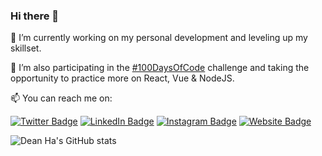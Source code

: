 ### Hi there 👋


🔭 I’m currently working on my personal development and leveling up my skillset.

🌱 I’m also participating in the [#100DaysOfCode](https://www.100daysofcode.com/) challenge and taking the opportunity to practice more on  React, Vue & NodeJS.

📫 You can reach me on:

[![Twitter Badge](https://img.shields.io/badge/-@dean_ha-1ca0f1?style=flat&labelColor=1ca0f1&logo=twitter&logoColor=white&link=https%3A%2F%2Ftwitter.com%2Fdean_ha)](https://twitter.com/dean_ha)
[![LinkedIn Badge](https://img.shields.io/badge/-Dean%20Ha-0a66c2?style=flat&labelColor=0a66c2&logo=linkedin&logoColor=white)](https://www.linkedin.com/in/deanha)
[![Instagram Badge](https://img.shields.io/badge/-@deanha_com-e84393?style=flat&labelColor=e84393&logo=instagram&logoColor=white)](https://instagram.com/deanha_com)
[![Website Badge](https://img.shields.io/badge/-Website-8491cf?style=flat&labelColor=8491cf)](https://deanha.com/)

![Dean Ha's GitHub stats](https://github-readme-stats.vercel.app/api?username=deanha-com&show_icons=true)



<!--
**deanha-com/deanha-com** is a ✨ _special_ ✨ repository because its `README.md` (this file) appears on your GitHub profile.

Here are some ideas to get you started:

- 🔭 I’m currently working on ...
- 🌱 I’m currently learning ...
- 👯 I’m looking to collaborate on ...
- 🤔 I’m looking for help with ...
- 💬 Ask me about ...
- 📫 How to reach me: ...
- 😄 Pronouns: ...
- ⚡ Fun fact: ...
-->
